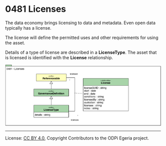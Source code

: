 <!-- SPDX-License-Identifier: CC-BY-4.0 -->
<!-- Copyright Contributors to the ODPi Egeria project. -->

# 0481 Licenses

The data economy brings licensing to data and metadata.  Even open data typically has a license.

The license will define the permitted uses and other requirements for using the asset.

Details of a type of license are described in a **LicenseType**.
The asset that is licensed is identified with the **License** relationship.

![UML](0481-Licenses.png)



----
License: [CC BY 4.0](https://creativecommons.org/licenses/by/4.0/),
Copyright Contributors to the ODPi Egeria project.